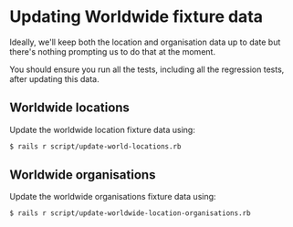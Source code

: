 # Updating Worldwide fixture data

Ideally, we'll keep both the location and organisation data up to date but there's nothing prompting us to do that at the moment.

You should ensure you run all the tests, including all the regression tests, after updating this data.

## Worldwide locations

Update the worldwide location fixture data using:

```bash
$ rails r script/update-world-locations.rb
```

## Worldwide organisations

Update the worldwide organisations fixture data using:

```bash
$ rails r script/update-worldwide-location-organisations.rb
```
